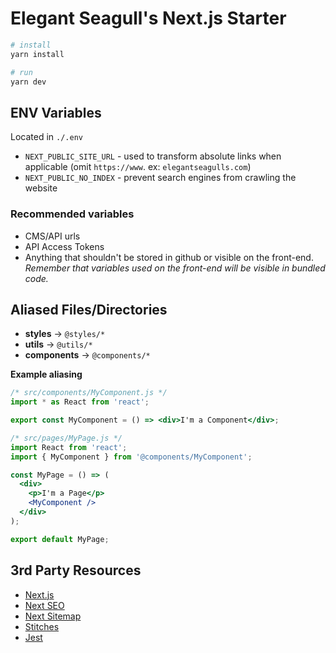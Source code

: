 # Elegant Seagull's Next.js Starter

```bash
# install
yarn install

# run
yarn dev
```

## ENV Variables

Located in `./.env`

- `NEXT_PUBLIC_SITE_URL` - used to transform absolute links when applicable (omit `https://www`. ex: `elegantseagulls.com`)
- `NEXT_PUBLIC_NO_INDEX` - prevent search engines from crawling the website

### Recommended variables

- CMS/API urls
- API Access Tokens
- Anything that shouldn't be stored in github or visible on the front-end. _Remember that variables used on the front-end will be visible in bundled code._

## Aliased Files/Directories

- **styles** &rarr; `@styles/*`
- **utils** &rarr; `@utils/*`
- **components** &rarr; `@components/*`

**Example aliasing**

```jsx
/* src/components/MyComponent.js */
import * as React from 'react';

export const MyComponent = () => <div>I'm a Component</div>;

/* src/pages/MyPage.js */
import React from 'react';
import { MyComponent } from '@components/MyComponent';

const MyPage = () => (
  <div>
    <p>I'm a Page</p>
    <MyComponent />
  </div>
);

export default MyPage;
```

## 3rd Party Resources

- [Next.js](https://nextjs.org/docs)
- [Next SEO](https://github.com/garmeeh/next-seo)
- [Next Sitemap](https://github.com/iamvishnusankar/next-sitemap)
- [Stitches](https://stitches.dev/)
- [Jest](https://jestjs.io/)
